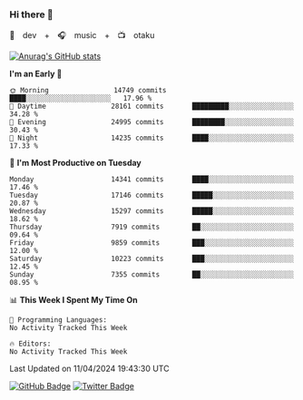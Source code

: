 ### Hi there 👋

🚀　dev　+　🎧　music　+　📺　otaku


[![Anurag's GitHub stats](https://github-readme-stats.vercel.app/api?username=koheitasaka&count_private=true&show_icons=true&theme=monokai)](https://github.com/koheitasaka/github-readme-stats)

<!--START_SECTION:waka-->
**I'm an Early 🐤** 

```text
🌞 Morning                14749 commits       ████░░░░░░░░░░░░░░░░░░░░░   17.96 % 
🌆 Daytime                28161 commits       █████████░░░░░░░░░░░░░░░░   34.28 % 
🌃 Evening                24995 commits       ████████░░░░░░░░░░░░░░░░░   30.43 % 
🌙 Night                  14235 commits       ████░░░░░░░░░░░░░░░░░░░░░   17.33 % 
```
📅 **I'm Most Productive on Tuesday** 

```text
Monday                   14341 commits       ████░░░░░░░░░░░░░░░░░░░░░   17.46 % 
Tuesday                  17146 commits       █████░░░░░░░░░░░░░░░░░░░░   20.87 % 
Wednesday                15297 commits       █████░░░░░░░░░░░░░░░░░░░░   18.62 % 
Thursday                 7919 commits        ██░░░░░░░░░░░░░░░░░░░░░░░   09.64 % 
Friday                   9859 commits        ███░░░░░░░░░░░░░░░░░░░░░░   12.00 % 
Saturday                 10223 commits       ███░░░░░░░░░░░░░░░░░░░░░░   12.45 % 
Sunday                   7355 commits        ██░░░░░░░░░░░░░░░░░░░░░░░   08.95 % 
```


📊 **This Week I Spent My Time On** 

```text
💬 Programming Languages: 
No Activity Tracked This Week

🔥 Editors: 
No Activity Tracked This Week
```


 Last Updated on 11/04/2024 19:43:30 UTC
<!--END_SECTION:waka-->

[![GitHub Badge](https://img.shields.io/badge/GitHub-100000?style=for-the-badge&logo=github&logoColor=white)](https://github.com/koheitasaka)
[![Twitter Badge](https://img.shields.io/badge/Twitter-1DA1F2?style=for-the-badge&logo=twitter&logoColor=white)](https://twitter.com/sleep_asleep_)
